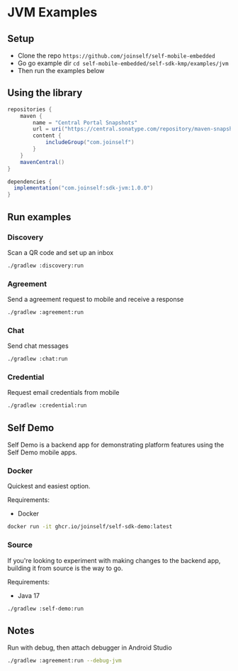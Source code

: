 # JVM Examples

## Setup

- Clone the repo `https://github.com/joinself/self-mobile-embedded`
- Go go example dir  `cd self-mobile-embedded/self-sdk-kmp/examples/jvm`
- Then run the examples below

## Using the library

```gradle
repositories {
    maven {
        name = "Central Portal Snapshots"
        url = uri("https://central.sonatype.com/repository/maven-snapshots/")        
        content {
            includeGroup("com.joinself")
        }
    }
    mavenCentral()
}

dependencies {
  implementation("com.joinself:sdk-jvm:1.0.0")
}
```

## Run examples

### Discovery

Scan a QR code and set up an inbox

```bash
./gradlew :discovery:run
```

### Agreement

Send a agreement request to mobile and receive a response

```bash
./gradlew :agreement:run
```

### Chat

Send chat messages

```bash
./gradlew :chat:run
```

### Credential

Request email credentials from mobile

```bash
./gradlew :credential:run
```

## Self Demo

Self Demo is a backend app for demonstrating platform features using the Self Demo mobile apps.

### Docker

Quickest and easiest option.

Requirements:
- Docker

```bash
docker run -it ghcr.io/joinself/self-sdk-demo:latest
```

### Source

If you're looking to experiment with making changes to the backend app, building it from source is the way to go.

Requirements:
- Java 17

```bash
./gradlew :self-demo:run
```

## Notes

Run with debug, then attach debugger in Android Studio

```bash
./gradlew :agreement:run --debug-jvm
```
